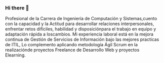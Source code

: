 ### Hi there 👋
Profesional de la Carrera de Ingeniería de Computación y Sistemas,cuento con la capacidad y la Actitud para desarrollar relaciones interpersonales, enfrentar retos difíciles, habilidad y disposiciónpara el trabajo en equipo y adaptación rápida a loscambios. Mi experiencia laboral está en la mejora continua de Gestión de Servicios de Información bajo las mejores practicas de ITIL, Lo complemento aplicando metodología Ágil Scrum en la realizaciónde proyectos Freelance de Desarrollo Web y proyectos Elearning.
<!--


Here are some ideas to get you started:

- 🔭 I’m currently working on ...
- 🌱 I’m currently learning ...
- 👯 I’m looking to collaborate on ...
- 🤔 I’m looking for help with ...
- 💬 Ask me about ...
- 📫 How to reach me: ...
- 😄 Pronouns: ...
- ⚡ Fun fact: ...
-->
